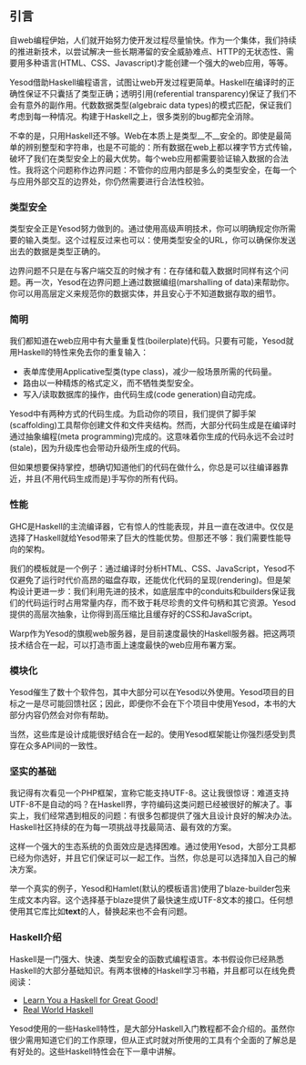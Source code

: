 ## 引言

自web编程伊始，人们就开始努力使开发过程尽量愉快。作为一个集体，我们持续的推进新技术，以尝试解决一些长期滞留的安全威胁难点、HTTP的无状态性、需要用多种语言(HTML、CSS、Javascript)才能创建一个强大的web应用，等等。

Yesod借助Haskell编程语言，试图让web开发过程更简单。Haskell在编译时的正确性保证不只囊括了类型正确；透明引用(referential transparency)保证了我们不会有意外的副作用。代数数据类型(algebraic data types)的模式匹配，保证我们考虑到每一种情况。构建于Haskell之上，很多类别的bug都完全消除。

不幸的是，只用Haskell还不够。Web在本质上是类型__不__安全的。即使是最简单的辨别整型和字符串，也是不可能的：所有数据在web上都以裸字节方式传输，破坏了我们在类型安全上的最大优势。每个web应用都需要验证输入数据的合法性。我将这个问题称作边界问题：不管你的应用内部是多么的类型安全，在每一个与应用外部交互的边界处，你仍然需要进行合法性校验。

### 类型安全

类型安全正是Yesod努力做到的。通过使用高级声明技术，你可以明确规定你所需要的输入类型。这个过程反过来也可以：使用类型安全的URL，你可以确保你发送出去的数据是类型正确的。

边界问题不只是在与客户端交互的时候才有：在存储和载入数据时同样有这个问题。再一次，Yesod在边界问题上通过数据编组(marshalling of data)来帮助你。你可以用高层定义来规范你的数据实体，并且安心于不知道数据存取的细节。

### 简明

我们都知道在web应用中有大量重复性(boilerplate)代码。只要有可能，Yesod就用Haskell的特性来免去你的重复输入：

* 表单库使用Applicative型类(type class)，减少一般场景所需的代码量。
* 路由以一种精炼的格式定义，而不牺牲类型安全。
* 写入/读取数据库的操作，由代码生成(code generation)自动完成。

Yesod中有两种方式的代码生成。为启动你的项目，我们提供了脚手架(scaffolding)工具帮你创建文件和文件夹结构。然而，大部分代码生成是在编译时通过抽象编程(meta programming)完成的。这意味着你生成的代码永远不会过时(stale)，因为升级库也会带动升级所生成的代码。

但如果想要保持掌控，想确切知道他们的代码在做什么，你总是可以往编译器靠近，并且(不用代码生成而是)手写你的所有代码。

### 性能

GHC是Haskell的主流编译器，它有惊人的性能表现，并且一直在改进中。仅仅是选择了Haskell就给Yesod带来了巨大的性能优势。但那还不够：我们需要性能导向的架构。

我们的模板就是一个例子：通过编译时分析HTML、CSS、JavaScript，Yesod不仅避免了运行时代价高昂的磁盘存取，还能优化代码的呈现(rendering)。但是架构设计更进一步：我们利用先进的技术，如底层库中的conduits和builders保证我们的代码运行时占用常量内存，而不致于耗尽珍贵的文件句柄和其它资源。Yesod提供的高层次抽象，让你得到高压缩比且缓存好的CSS和JavaScript。

Warp作为Yesod的旗舰web服务器，是目前速度最快的Haskell服务器。把这两项技术结合在一起，可以打造市面上速度最快的web应用布署方案。

### 模块化

Yesod催生了数十个软件包，其中大部分可以在Yesod以外使用。Yesod项目的目标之一是尽可能回馈社区；因此，即便你不会在下个项目中使用Yesod，本书的大部分内容仍然会对你有帮助。

当然，这些库是设计成能很好结合在一起的。使用Yesod框架能让你强烈感受到贯穿在众多API间的一致性。

### 坚实的基础

我记得有次看见一个PHP框架，宣称它能支持UTF-8。这让我很惊讶：难道支持UTF-8不是自动的吗？在Haskell界，字符编码这类问题已经被很好的解决了。事实上，我们经常遇到相反的问题：有很多包都提供了强大且设计良好的解决办法。Haskell社区持续的在为每一项挑战寻找最简洁、最有效的方案。

这样一个强大的生态系统的负面效应是选择困难。通过使用Yesod，大部分工具都已经为你选好，并且它们保证可以一起工作。当然，你总是可以选择加入自己的解决方案。

举一个真实的例子，Yesod和Hamlet(默认的模板语言)使用了blaze-builder包来生成文本内容。这个选择基于blaze提供了最快速生成UTF-8文本的接口。任何想使用其它库比如**text**的人，替换起来也不会有问题。

### Haskell介绍

Haskell是一门强大、快速、类型安全的函数式编程语言。本书假设你已经熟悉Haskell的大部分基础知识。有两本很棒的Haskell学习书箱，并且都可以在线免费阅读：

* [Learn You a Haskell for Great Good!](http://learnyouahaskell.com)
* [Real World Haskell](http://book.realworldhaskell.org/read)

Yesod使用的一些Haskell特性，是大部分Haskell入门教程都不会介绍的。虽然你很少需用知道它们的工作原理，但从正式时就对所使用的工具有个全面的了解总是有好处的。这些Haskell特性会在下一章中讲解。
